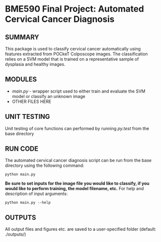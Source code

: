 # BME590 Final Project: Automated Cervical Cancer Diagnosis

## SUMMARY
This package is used to classify cervical cancer automatically using features extracted from POCkeT Colposcope images. The classification relies on a SVM model that is trained on a representative sample of dysplasia and healthy images.

## MODULES
* *main.py* - wrapper script used to either train and evaluate the SVM model or classify an unknown image 
* OTHER FILES HERE

## UNIT TESTING
Unit testing of core functions can performed by running *py.test* from the base directory

## RUN CODE
The automated cervical cancer diagnosis script can be run from the base directory using the following command:
```
python main.py
```

**Be sure to set inputs for the image file you would like to classify, if you would like to perform training, the model filename, etc.** 
For help and description of input arguments:
```
python main.py --help
```

## OUTPUTS
All output files and figures etc. are saved to a user-specified folder (default: ./outputs/)